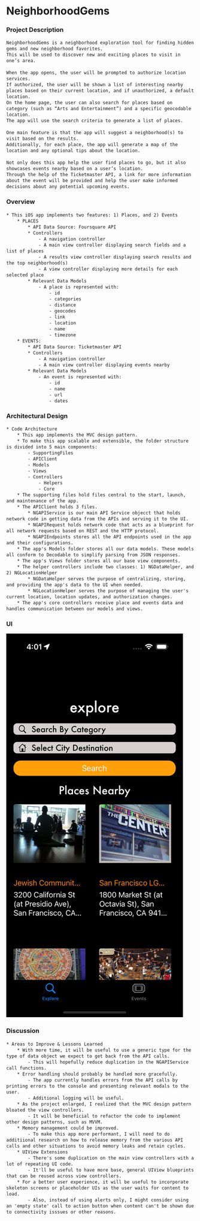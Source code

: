 #  NeighborhoodGems

### Project Description

    NeighborhoodGems is a neighborhood exploration tool for finding hidden gems and new neighborhood favorites. 
    This will be used to discover new and exciting places to visit in one’s area.
    
    When the app opens, the user will be prompted to authorize location services. 
    If authorized, the user will be shown a list of interesting nearby places based on their current location, and if unauthorized, a default location. 
    On the home page, the user can also search for places based on category (such as “Arts and Entertainment”) and a specific geocodable location. 
    The app will use the search criteria to generate a list of places.
    
    One main feature is that the app will suggest a neighborhood(s) to visit based on the results. 
    Additionally, for each place, the app will generate a map of the location and any optional tips about the location.
    
    Not only does this app help the user find places to go, but it also showcases events nearby based on a user’s location. 
    Through the help of the Ticketmaster API, a link for more information about the event will be provided and help the user make informed decisions about any potential upcoming events.

### Overview

    * This iOS app implements two features: 1) Places, and 2) Events
        * PLACES
            * API Data Source: Foursquare API
            * Controllers
                - A navigation controller
                - A main view controller displaying search fields and a list of places
                - A results view controller displaying search results and the top neighborhood(s)
                - A view controller displaying more details for each selected place
            * Relevant Data Models
                - A place is represented with:
                    - id
                    - categories
                    - distance
                    - geocodes
                    - link
                    - location
                    - name
                    - timezone
        * EVENTS:
            * API Data Source: Ticketmaster API
            * Controllers
                - A navigation controller
                - A main view controller displaying events nearby
            * Relevant Data Models
                - An event is represented with:
                    - id
                    - name
                    - url 
                    - dates

### Architectural Design

    * Code Architecture
        * This app implements the MVC design pattern.
        * To make this app scalable and extensible, the folder structure is divided into 5 main components:
            - SupportingFiles
            - APIClient
            - Models
            - Views
            - Controllers
                - Helpers
                - Core
        * The supporting files hold files central to the start, launch, and maintenance of the app.
        * The APIClient holds 3 files.
            * NGAPIService is our main API Service objecct that holds network code in getting data from the APIs and serving it to the UI.
            * NGAPIRequest holds network code that acts as a blueprint for all network requests based on REST and the HTTP protocol.
            * NGAPIEndpoints stores all the API endpoints used in the app and their configurations.
        * The app's Models folder stores all our data models. These models all conform to Decodable to simplify parsing from JSON responses.
        * The app's Views folder stores all our base view components.
        * The helper controllers include two classes: 1) NGDataHelper, and 2) NGLocationHelper
            * NGDataHelper serves the purpose of centralizing, storing, and providing the app's data to the UI when needed.
            * NGLocationHelper serves the purpose of managing the user's current location, location updates, and authorization changes.
        * The app's core controllers receive place and events data and handles communication between our models and views.

### UI
![Homepage](https://github.com/mercybaffour/neighborhood-gems/blob/main/NeighborhoodGems/SupportingFiles/Assets.xcassets/1homepage.imageset/simulator_screenshot_4B7D6ADA-9EBE-458A-AF11-EDF2E680F1BA.png?raw=true)

### Discussion 

    * Areas to Improve & Lessons Learned
        * With more time, it will be useful to use a generic type for the type of data object we expect to get back from the API calls. 
            - This will hopefully reduce duplication in the NGAPIService call functions.
        * Error handling should probably be handled more gracefully. 
            - The app currently handles errors from the API calls by printing errors to the console and presenting relevant modals to the user. 
            - Additional logging will be useful.
        * As the project enlarged, I realized that the MVC design pattern bloated the view controllers. 
            - It will be beneficial to refactor the code to implement other design patterns, such as MVVM.
        * Memory management could be improved.
            - To make this app more performant, I will need to do additiional research on how to release memory from the various API calls and other situations to avoid memory leaks and retain cycles.
        * UIView Extensions
            - There's some duplication on the main view controllers with a lot of repeating UI code. 
            - It'll be useful to have more base, general UIView blueprints that can be reused across view controllers.
        * For a better user experience, it will be useful to incorporate skeleton screens or placeholder UIs as the user waits for content to load. 
            - Also, instead of using alerts only, I might consider using an 'empty state' call to action button when content can't be shown due to connectivity isssues or other reasons.


